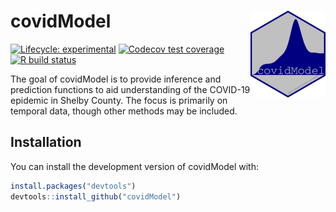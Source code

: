 
# covidModel <img src='man/figures/logo.png' align="right" height="139" />

<!-- badges: start -->
[![Lifecycle: experimental](https://img.shields.io/badge/lifecycle-experimental-orange.svg)](https://www.tidyverse.org/lifecycle/#experimental)
[![Codecov test coverage](https://codecov.io/gh/jesse-smith/covidModel/branch/master/graph/badge.svg)](https://codecov.io/gh/jesse-smith/covidModel?branch=master)
[![R build status](https://github.com/jesse-smith/covidModel/workflows/R-CMD-check/badge.svg)](https://github.com/jesse-smith/covidModel/actions)
<!-- badges: end -->

The goal of covidModel is to provide inference and prediction functions to aid 
understanding of the COVID-19 epidemic in Shelby County. The focus is primarily
on temporal data, though other methods may be included.

## Installation

You can install the development version of covidModel with:

``` r
install.packages("devtools")
devtools::install_github("covidModel")
```
